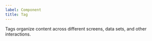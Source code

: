 ```yaml
---
label: Component
title: Tag
---
```


<page-intro>Tags organize content across different screens, data sets, and other interactions.</page-intro>

<component
    component="tag"
    variation="tag"
    >
</component>

<component
    component="tag"
    variation="tag-link"
    >
</component>
